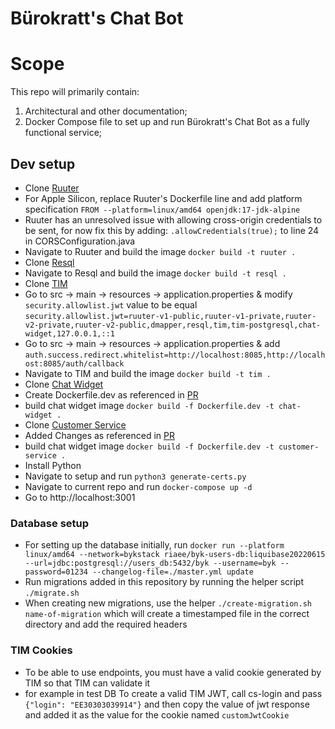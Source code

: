 # Bürokratt's Chat Bot

# Scope

This repo will primarily contain:

1. Architectural and other documentation;
2. Docker Compose file to set up and run Bürokratt's Chat Bot as a fully functional service;

## Dev setup

* Clone [Ruuter](https://github.com/buerokratt/Ruuter)
* For Apple Silicon, replace Ruuter's Dockerfile line and add platform specification `FROM --platform=linux/amd64 openjdk:17-jdk-alpine`
* Ruuter has an unresolved issue with allowing cross-origin credentials to be sent, for now fix this by adding:
`.allowCredentials(true);` to line 24 in CORSConfiguration.java
* Navigate to Ruuter and build the image `docker build -t ruuter .`
* Clone [Resql](https://github.com/buerokratt/Resql)
* Navigate to Resql and build the image `docker build -t resql .`
* Clone [TIM](https://github.com/buerokratt/TIM)
* Go to src -> main -> resources -> application.properties & modify `security.allowlist.jwt` value to be equal `security.allowlist.jwt=ruuter-v1-public,ruuter-v1-private,ruuter-v2-private,ruuter-v2-public,dmapper,resql,tim,tim-postgresql,chat-widget,127.0.0.1,::1` 
* Go to src -> main -> resources -> application.properties & add `auth.success.redirect.whitelist=http://localhost:8085,http://localhost:8085/auth/callback`
* Navigate to TIM and build the image `docker build -t tim .`
* Clone [Chat Widget](https://github.com/buerokratt/Chat-Widget)
* Create Dockerfile.dev as referenced in [PR](https://github.com/buerokratt/Chat-Widget/pull/22)
* build chat widget image `docker build -f Dockerfile.dev -t chat-widget .`
* Clone [Customer Service](https://github.com/buerokratt/Customer-service)
* Added Changes as referenced in [PR](https://github.com/buerokratt/Customer-service/pull/6)
* build chat widget image `docker build -f Dockerfile.dev -t customer-service .`
* Install Python
* Navigate to setup and run `python3 generate-certs.py`
* Navigate to current repo and run `docker-compose up -d`
* Go to http://localhost:3001

### Database setup
 * For setting up the database initially, run 
 `docker run --platform linux/amd64 --network=bykstack riaee/byk-users-db:liquibase20220615 --url=jdbc:postgresql://users_db:5432/byk --username=byk --password=01234 --changelog-file=./master.yml update`
 * Run migrations added in this repository by running the helper script `./migrate.sh`
 * When creating new migrations, use the helper `./create-migration.sh name-of-migration` which will create a timestamped file in the correct directory and add the required headers

### TIM Cookies
 * To be able to use endpoints, you must have a valid cookie generated by TIM so that TIM can validate it
 * for example in test DB To create a valid TIM JWT, call cs-login and pass `{"login": "EE30303039914"}` and then copy the value of jwt response and added it as the value for the cookie named `customJwtCookie`
